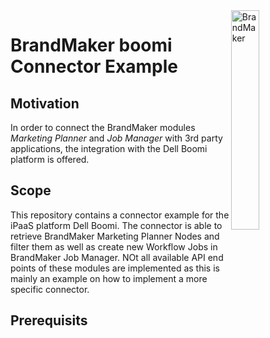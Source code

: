 <img align="right" src="https://raw.githubusercontent.com/brandmaker/MediaPoolWebHookConsumer/master/BrandMaker_Logo_on_light_bg.png" alt="BrandMaker" width="30%" height="30%">

# BrandMaker boomi Connector Example

## Motivation

In order to connect the BrandMaker modules _Marketing Planner_ and _Job Manager_ with 3rd party applications, the integration with the Dell Boomi platform is offered.

## Scope

This repository contains a connector example for the iPaaS platform Dell Boomi. The connector is able to retrieve BrandMaker Marketing Planner Nodes and filter them as well as create new Workflow Jobs in BrandMaker Job Manager. NOt all available API end points of these modules are implemented as this is mainly an example on how to implement a more specific connector.

## Prerequisits